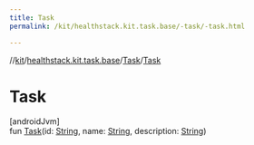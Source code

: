 ```yaml
---
title: Task
permalink: /kit/healthstack.kit.task.base/-task/-task.html

---
```

//[kit](../../../index.html)/[healthstack.kit.task.base](../index.html)/[Task](index.html)/[Task](-task.html)



# Task



[androidJvm]\
fun [Task](-task.html)(id: [String](https://kotlinlang.org/api/latest/jvm/stdlib/kotlin/-string/index.html), name: [String](https://kotlinlang.org/api/latest/jvm/stdlib/kotlin/-string/index.html), description: [String](https://kotlinlang.org/api/latest/jvm/stdlib/kotlin/-string/index.html))




